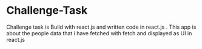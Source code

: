 # Challenge-Task
Challenge task is Build with react.js and written code in react.js . This app is about the people data that i have fetched with fetch and displayed as UI in react.js







